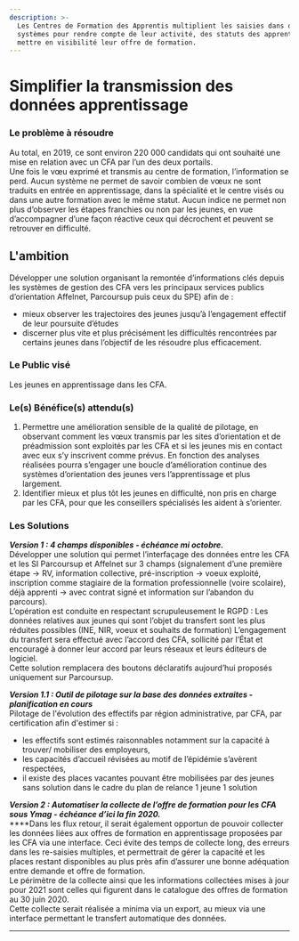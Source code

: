 ```yaml
---
description: >-
  Les Centres de Formation des Apprentis multiplient les saisies dans différents
  systèmes pour rendre compte de leur activité, des statuts des apprentis, et
  mettre en visibilité leur offre de formation.
---
```


# Simplifier la transmission des données apprentissage

### Le problème à résoudre 

Au total, en 2019, ce sont environ 220 000 candidats qui ont souhaité une mise en relation avec un CFA par l’un des deux portails.   
Une fois le vœu exprimé et transmis au centre de formation, l’information se perd. Aucun système ne permet de savoir combien de vœux ne sont traduits en entrée en apprentissage, dans la spécialité et le centre visés ou dans une autre formation avec le même statut. Aucun indice ne permet non plus d’observer les étapes franchies ou non par les jeunes, en vue d’accompagner d’une façon réactive ceux qui décrochent et peuvent se retrouver en difficulté.  

## L'ambition 

Développer une solution organisant la remontée d’informations clés depuis les systèmes de gestion des CFA vers les principaux services publics d’orientation Affelnet, Parcoursup puis ceux du SPE\) afin de :   


* mieux observer les trajectoires des jeunes jusqu’à l’engagement effectif de leur poursuite d’études
* discerner plus vite et plus précisément les difficultés rencontrées par certains jeunes dans l’objectif de les résoudre plus efficacement.  

### Le Public visé

Les jeunes en apprentissage dans les CFA. 

### Le\(s\) Bénéfice\(s\) attendu\(s\)

1. Permettre une amélioration sensible de la qualité de pilotage, en observant comment les vœux transmis par les sites d’orientation et de préadmission sont exploités par les CFA et si les jeunes mis en contact avec eux s’y inscrivent comme prévus. En fonction des analyses réalisées pourra s’engager une boucle d’amélioration continue des systèmes d’orientation des jeunes vers l’apprentissage et plus largement. 
2. Identifier mieux et plus tôt les jeunes en difficulté, non pris en charge par les CFA, pour que les conseillers spécialisés les aident à s’orienter.

### Les Solutions

_**Version 1 : 4 champs disponibles - échéance mi octobre.**_   
Développer une solution qui permet l’interfaçage des données entre les CFA et les SI Parcoursup et Affelnet sur 3 champs \(signalement d’une première étape -&gt; RV, information collective, pré-inscription -&gt; voeux exploité, inscription comme stagiaire de la formation professionnelle \(voire scolaire\), déjà apprenti -&gt; avec contrat signé et information sur l’abandon du parcours\).  
L’opération est conduite en respectant scrupuleusement le RGPD : Les données relatives aux jeunes qui sont l’objet du transfert sont les plus réduites possibles \(INE, NIR, voeux et souhaits de formation\) L’engagement du transfert sera effectué avec l’accord des CFA, sollicité par l’État et encouragé à donner leur accord par leurs réseaux et leurs éditeurs de logiciel.  
Cette solution remplacera des boutons déclaratifs aujourd’hui proposés uniquement sur Parcoursup.

_**Version 1.1 : Outil de pilotage sur la base des données extraites - planification en cours**_  
Pilotage de l'évolution des effectifs par région administrative, par CFA, par certification afin d'estimer si :   
- les effectifs sont estimés raisonnables notamment sur la capacité à trouver/ mobiliser des employeurs,    
- les capacités d’accueil révisées au motif de l’épidémie s’avèrent respectées,   
- il existe des places vacantes pouvant être mobilisées par des jeunes sans solution dans le cadre du plan de relance 1 jeune 1 solution

_**Version 2 : Automatiser la collecte de l’offre de formation pour les CFA sous Ymag - échéance d’ici la fin 2020.**_  
****Dans les flux retour, il serait également opportun de pouvoir collecter les données liées aux offres de formation en apprentissage proposées par les CFA via une interface. Ceci évite des temps de collecte long, des erreurs dans les re-saisies multiples, et permettrait de gérer la capacité et les places restant disponibles au plus près afin d’assurer une bonne adéquation entre demande et offre de formation.  
Le périmètre de la collecte ainsi que les informations collectées mises à jour pour 2021 sont celles qui figurent dans le catalogue des offres de formation au 30 juin 2020.    
Cette collecte serait réalisée a minima via un export, au mieux via une interface permettant le transfert automatique des données.

  
****



  


